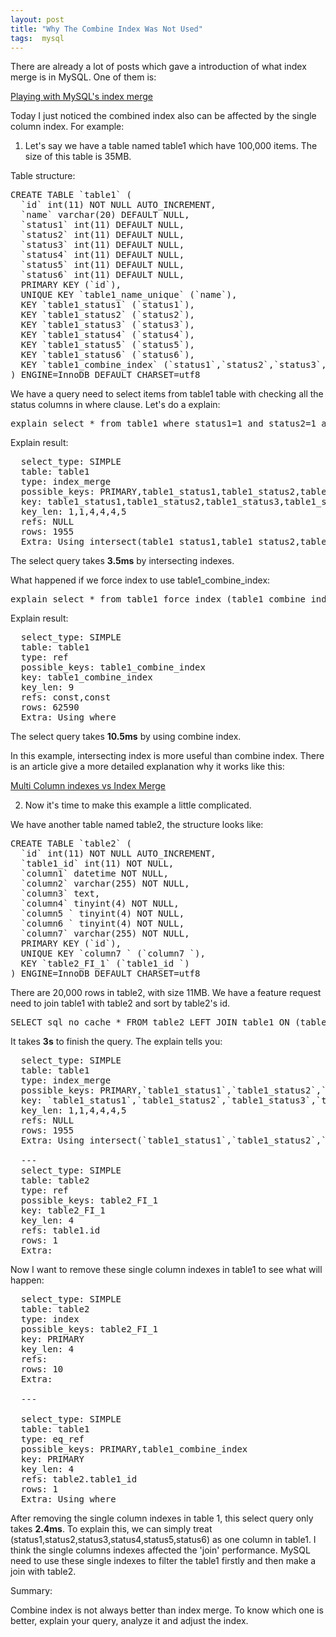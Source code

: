 ```yaml
---
layout: post
title: "Why The Combine Index Was Not Used"
tags:  mysql
---
```


There are already a lot of posts which gave a introduction of what index merge is in MySQL. One of them is:

<a href='http://brian.moonspot.net/2008/04/22/playing-with-mysql-index-merge/'>Playing with MySQL's index merge</a>

Today I just noticed the combined index also can be affected by the single column index. For example:

1. Let's say we have a table named table1 which have 100,000 items. The size of this table is 35MB.

Table structure:

<pre>
CREATE TABLE `table1` (
  `id` int(11) NOT NULL AUTO_INCREMENT,
  `name` varchar(20) DEFAULT NULL,
  `status1` int(11) DEFAULT NULL,
  `status2` int(11) DEFAULT NULL,
  `status3` int(11) DEFAULT NULL,
  `status4` int(11) DEFAULT NULL,
  `status5` int(11) DEFAULT NULL,
  `status6` int(11) DEFAULT NULL,
  PRIMARY KEY (`id`),
  UNIQUE KEY `table1_name_unique` (`name`),
  KEY `table1_status1` (`status1`),
  KEY `table1_status2` (`status2`),
  KEY `table1_status3` (`status3`),
  KEY `table1_status4` (`status4`),
  KEY `table1_status5` (`status5`),
  KEY `table1_status6` (`status6`),
  KEY `table1_combine_index` (`status1`,`status2`,`status3`,`status4`,`status5`,`status6``)
) ENGINE=InnoDB DEFAULT CHARSET=utf8
</pre>

We have a query need to select items from table1 table with checking all the status columns in where clause. Let's do a explain:

<pre>
explain select * from table1 where status1=1 and status2=1 and status3=1 and status4=1 and status5=1 and status6=1  
</pre>

Explain result:

<pre>
  select_type: SIMPLE
  table: table1
  type: index_merge
  possible_keys: PRIMARY,table1_status1,table1_status2,table1_status3,table1_status4,table1_status5,table1_status6,table1_combine_index
  key: table1_status1,table1_status2,table1_status3,table1_status4,table1_status5,table1_status6
  key_len: 1,1,4,4,4,5
  refs: NULL
  rows: 1955
  Extra: Using intersect(table1_status1,table1_status2,table1_status3,table1_status4,table1_status5,table1_status6); Using where
</pre>

The select query takes <b>3.5ms</b> by intersecting indexes.

What happened if we force index to use table1_combine_index:

<pre>
explain select * from table1 force index (table1_combine_index)  where status1=1 and status2=1 and status3=1 and status4=1 and status5=1 and status6=1  
</pre>

Explain result:

<pre>
  select_type: SIMPLE
  table: table1
  type: ref
  possible_keys: table1_combine_index
  key: table1_combine_index
  key_len: 9
  refs: const,const
  rows: 62590
  Extra: Using where
</pre>

The select query takes <b>10.5ms</b> by using combine index.

In this example, intersecting index is more useful than combine index. There is an article give a more detailed explanation why it works like this:

<a href='http://www.mysqlperformanceblog.com/2009/09/19/multi-column-indexes-vs-index-merge/'>Multi Column indexes vs Index Merge</a>


2. Now it's time to make this example a little complicated.

We have another table named table2, the structure looks like:

<pre>
CREATE TABLE `table2` (
  `id` int(11) NOT NULL AUTO_INCREMENT,
  `table1_id` int(11) NOT NULL,
  `column1` datetime NOT NULL,
  `column2` varchar(255) NOT NULL,
  `column3` text,
  `column4` tinyint(4) NOT NULL,
  `column5 ` tinyint(4) NOT NULL,
  `column6 ` tinyint(4) NOT NULL,
  `column7` varchar(255) NOT NULL,
  PRIMARY KEY (`id`),
  UNIQUE KEY `column7 ` (`column7 `),
  KEY `table2_FI_1` (`table1_id `)
) ENGINE=InnoDB DEFAULT CHARSET=utf8
</pre>

There are 20,000 rows in table2, with size 11MB. We have a feature request need to join table1 with table2 and sort by table2's id.

<pre>
SELECT sql_no_cache * FROM table2 LEFT JOIN table1 ON (table2.table1_id = table1.id) WHERE table1.status1=1 and table1.status2=1 and table1.status3=1 and table1.status4=1 and table1.status5=1 and table1.status6=1 ORDER BY table2.id DESC LIMIT 10;
</pre>

It takes <b>3s</b> to finish the query. The explain tells you:

<pre>
  select_type: SIMPLE
  table: table1
  type: index_merge
  possible_keys: PRIMARY,`table1_status1`,`table1_status2`,`table1_status3`,`table1_status4`,`table1_status5`,`table1_status6`,`table1_combine_index`
  key: `table1_status1`,`table1_status2`,`table1_status3`,`table1_status4`,`table1_status5`,`table1_status6`
  key_len: 1,1,4,4,4,5
  refs: NULL
  rows: 1955
  Extra: Using intersect(`table1_status1`,`table1_status2`,`table1_status3`,`table1_status4`,`table1_status5`,`table1_status6`); Using where
  
  ---
  select_type: SIMPLE
  table: table2
  type: ref
  possible_keys: table2_FI_1
  key: table2_FI_1
  key_len: 4
  refs: table1.id
  rows: 1
  Extra:  
</pre>

Now I want to remove these single column indexes in table1 to see what will happen:

<pre>
  select_type: SIMPLE
  table: table2
  type: index
  possible_keys: table2_FI_1
  key: PRIMARY
  key_len: 4
  refs: 
  rows: 10
  Extra:
  
  ---
  
  select_type: SIMPLE
  table: table1
  type: eq_ref
  possible_keys: PRIMARY,table1_combine_index
  key: PRIMARY
  key_len: 4
  refs: table2.table1_id
  rows: 1
  Extra: Using where
</pre>


After removing the single column indexes in table 1, this select query only takes <b>2.4ms</b>. To explain this, we can simply treat (status1,status2,status3,status4,status5,status6) as one column in table1. I think the single columns indexes affected the 'join' performance. MySQL need to use these single indexes to filter the table1 firstly and then make a join with table2.


Summary:

Combine index is not always better than index merge. To know which one is better, explain your query, analyze it and adjust the index.
